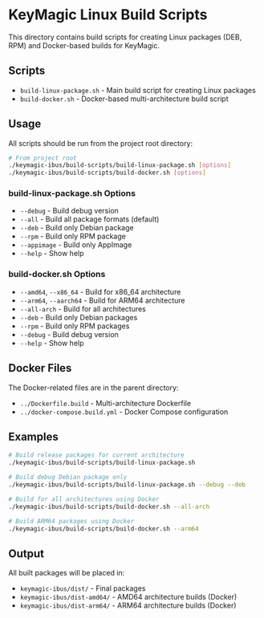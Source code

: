 # KeyMagic Linux Build Scripts

This directory contains build scripts for creating Linux packages (DEB, RPM) and Docker-based builds for KeyMagic.

## Scripts

- `build-linux-package.sh` - Main build script for creating Linux packages
- `build-docker.sh` - Docker-based multi-architecture build script

## Usage

All scripts should be run from the project root directory:

```bash
# From project root
./keymagic-ibus/build-scripts/build-linux-package.sh [options]
./keymagic-ibus/build-scripts/build-docker.sh [options]
```

### build-linux-package.sh Options

- `--debug` - Build debug version
- `--all` - Build all package formats (default)
- `--deb` - Build only Debian package
- `--rpm` - Build only RPM package
- `--appimage` - Build only AppImage
- `--help` - Show help

### build-docker.sh Options

- `--amd64`, `--x86_64` - Build for x86_64 architecture
- `--arm64`, `--aarch64` - Build for ARM64 architecture
- `--all-arch` - Build for all architectures
- `--deb` - Build only Debian packages
- `--rpm` - Build only RPM packages
- `--debug` - Build debug version
- `--help` - Show help

## Docker Files

The Docker-related files are in the parent directory:
- `../Dockerfile.build` - Multi-architecture Dockerfile
- `../docker-compose.build.yml` - Docker Compose configuration

## Examples

```bash
# Build release packages for current architecture
./keymagic-ibus/build-scripts/build-linux-package.sh

# Build debug Debian package only
./keymagic-ibus/build-scripts/build-linux-package.sh --debug --deb

# Build for all architectures using Docker
./keymagic-ibus/build-scripts/build-docker.sh --all-arch

# Build ARM64 packages using Docker
./keymagic-ibus/build-scripts/build-docker.sh --arm64
```

## Output

All built packages will be placed in:
- `keymagic-ibus/dist/` - Final packages
- `keymagic-ibus/dist-amd64/` - AMD64 architecture builds (Docker)
- `keymagic-ibus/dist-arm64/` - ARM64 architecture builds (Docker)